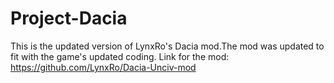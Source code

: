 # Project-Dacia
This is the updated version of LynxRo's Dacia mod.The mod was updated to fit with the game's updated coding. 
Link for the mod: https://github.com/LynxRo/Dacia-Unciv-mod
